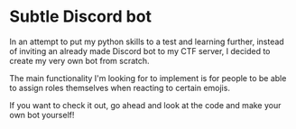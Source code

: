 # Subtle Discord bot

In an attempt to put my python skills to a test and learning further, instead of inviting an already made Discord bot to my CTF server, I decided to create my very own bot from scratch.

The main functionality I'm looking for to implement is for people to be able to assign roles themselves when reacting to certain emojis.

If you want to check it out, go ahead and look at the code and make your own bot yourself!